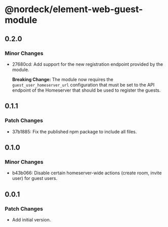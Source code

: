 # @nordeck/element-web-guest-module

## 0.2.0

### Minor Changes

- 27680cd: Add support for the new registration endpoint provided by the module.

  **Breaking Change:**
  The module now requires the `guest_user_homeserver_url` configuration that must
  be set to the API endpoint of the Homeserver that should be used to register the
  guests.

## 0.1.1

### Patch Changes

- 37b1885: Fix the published npm package to include all files.

## 0.1.0

### Minor Changes

- b43b066: Disable certain homeserver-wide actions (create room, invite user) for guest users.

## 0.0.1

### Patch Changes

- Add initial version.
